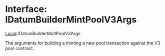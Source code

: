 # Interface: IDatumBuilderMintPoolV3Args

[Lucid](../modules/Lucid.md).IDatumBuilderMintPoolV3Args

The arguments for building a minting a new pool transaction against
the V3 pool contract.

